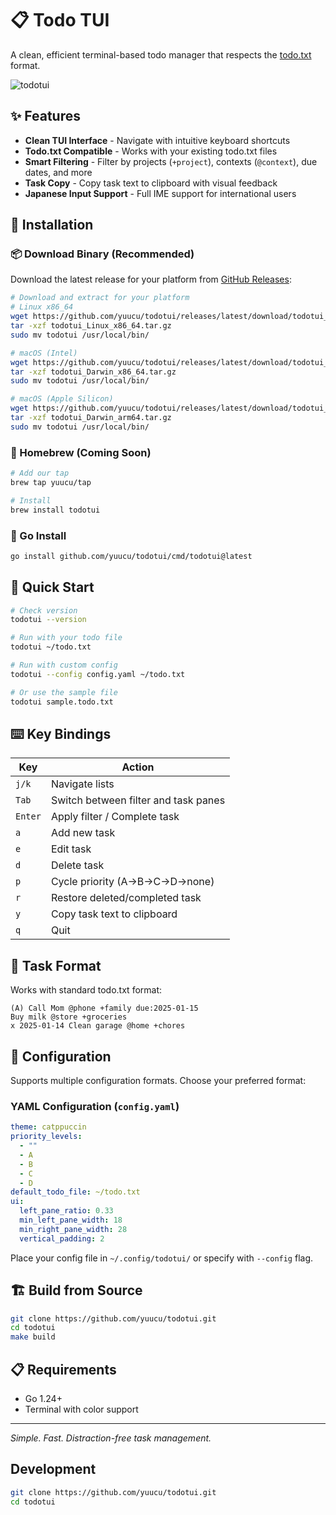 # 📋 Todo TUI

A clean, efficient terminal-based todo manager that respects the [todo.txt](http://todotxt.org/) format.

![todotui](https://github.com/user-attachments/assets/8e7223f2-0429-4733-a128-53ef2935a6aa)

## ✨ Features

- **Clean TUI Interface** - Navigate with intuitive keyboard shortcuts
- **Todo.txt Compatible** - Works with your existing todo.txt files
- **Smart Filtering** - Filter by projects (`+project`), contexts (`@context`), due dates, and more
- **Task Copy** - Copy task text to clipboard with visual feedback
- **Japanese Input Support** - Full IME support for international users

## 🚀 Installation

### 📦 Download Binary (Recommended)

Download the latest release for your platform from [GitHub Releases](https://github.com/yuucu/todotui/releases):

```bash
# Download and extract for your platform
# Linux x86_64
wget https://github.com/yuucu/todotui/releases/latest/download/todotui_Linux_x86_64.tar.gz
tar -xzf todotui_Linux_x86_64.tar.gz
sudo mv todotui /usr/local/bin/

# macOS (Intel)
wget https://github.com/yuucu/todotui/releases/latest/download/todotui_Darwin_x86_64.tar.gz
tar -xzf todotui_Darwin_x86_64.tar.gz
sudo mv todotui /usr/local/bin/

# macOS (Apple Silicon)
wget https://github.com/yuucu/todotui/releases/latest/download/todotui_Darwin_arm64.tar.gz
tar -xzf todotui_Darwin_arm64.tar.gz
sudo mv todotui /usr/local/bin/
```

### 🍺 Homebrew (Coming Soon)

```bash
# Add our tap
brew tap yuucu/tap

# Install
brew install todotui
```

### 🔧 Go Install

```bash
go install github.com/yuucu/todotui/cmd/todotui@latest
```

## 🚀 Quick Start

```bash
# Check version
todotui --version

# Run with your todo file
todotui ~/todo.txt

# Run with custom config
todotui --config config.yaml ~/todo.txt

# Or use the sample file
todotui sample.todo.txt
```

## ⌨️ Key Bindings

| Key | Action |
|-----|--------|
| `j/k` | Navigate lists |
| `Tab` | Switch between filter and task panes |
| `Enter` | Apply filter / Complete task |
| `a` | Add new task |
| `e` | Edit task |
| `d` | Delete task |
| `p` | Cycle priority (A→B→C→D→none) |
| `r` | Restore deleted/completed task |
| `y` | Copy task text to clipboard |
| `q` | Quit |

## 📝 Task Format

Works with standard todo.txt format:
```
(A) Call Mom @phone +family due:2025-01-15
Buy milk @store +groceries
x 2025-01-14 Clean garage @home +chores
```

## 🎨 Configuration

Supports multiple configuration formats. Choose your preferred format:

### YAML Configuration (`config.yaml`)
```yaml
theme: catppuccin
priority_levels:
  - ""
  - A
  - B
  - C
  - D
default_todo_file: ~/todo.txt
ui:
  left_pane_ratio: 0.33
  min_left_pane_width: 18
  min_right_pane_width: 28
  vertical_padding: 2
```

Place your config file in `~/.config/todotui/` or specify with `--config` flag.

## 🏗️ Build from Source

```bash
git clone https://github.com/yuucu/todotui.git
cd todotui
make build
```

## 📋 Requirements

- Go 1.24+
- Terminal with color support

---

*Simple. Fast. Distraction-free task management.* 

## Development

```bash
git clone https://github.com/yuucu/todotui.git
cd todotui
```
